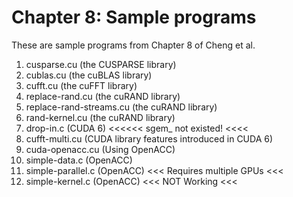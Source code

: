 # Chapter 8: Sample programs
These are sample programs from Chapter 8 of Cheng et al.


1. cusparse.cu (the CUSPARSE library)
2. cublas.cu (the cuBLAS library)
3. cufft.cu (the cuFFT library)
4. replace-rand.cu (the cuRAND library)
5. replace-rand-streams.cu (the cuRAND library)
6. rand-kernel.cu (the cuRAND library)
7. drop-in.c (CUDA 6) <<<<<< sgem_ not existed! <<<<
8. cufft-multi.cu (CUDA library features introduced in CUDA 6)
9. cuda-openacc.cu (Using OpenACC)
10. simple-data.c (OpenACC)
11. simple-parallel.c (OpenACC) <<< Requires multiple GPUs <<<
12. simple-kernel.c (OpenACC) <<< NOT Working <<<